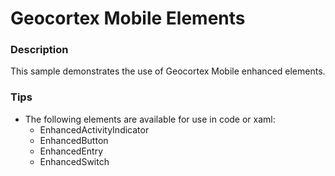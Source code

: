 ﻿# Geocortex Mobile Elements

### Description
This sample demonstrates the use of Geocortex Mobile enhanced elements.

### Tips
- The following elements are available for use in code or xaml:
  - EnhancedActivityIndicator
  - EnhancedButton
  - EnhancedEntry
  - EnhancedSwitch
